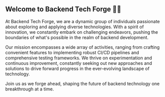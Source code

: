 ## Welcome to Backend Tech Forge 👋👋

At Backend Tech Forge, we are a dynamic group of individuals passionate about exploring and applying diverse technologies. With a spirit of innovation, we constantly embark on challenging endeavors, pushing the boundaries of what's possible in the realm of backend development. 

Our mission encompasses a wide array of activities, ranging from crafting convenient features to implementing robust CI/CD pipelines and comprehensive testing frameworks. We thrive on experimentation and continuous improvement, constantly seeking out new approaches and solutions to drive forward progress in the ever-evolving landscape of technology. 

Join us as we forge ahead, shaping the future of backend technology one breakthrough at a time.
